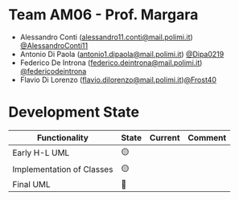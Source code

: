 # Team AM06 - Prof. Margara 

- Alessandro Conti (alessandro11.conti@mail.polimi.it) [@AlessandroConti11](https://github.com/AlessandroConti11) 
- Antonio Di Paola (antonio1.dipaola@mail.polimi.it) [@Dipa0219](https://github.com/Dipa0219)
- Federico De Introna (federico.deintrona@mail.polimi.it) [@federicodeintrona](https://github.com/federicodeintrona) 
- Flavio Di Lorenzo (flavio.dilorenzo@mail.polimi.it)[@Frost40](https://github.com/Frost40)

# Development State

| Functionality | State           | Current | Comment |
|---------------|-----------------| ---- | ---- |
| Early H-L UML | :yellow_circle: | | |
| Implementation of Classes| 🟡 | | |
| Final UML     | :red_circle:    | | |

